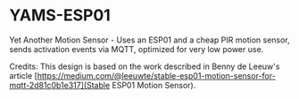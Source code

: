# YAMS-ESP01
Yet Another Motion Sensor - Uses an ESP01 and a cheap PIR motion sensor, sends activation events via MQTT,
optimized for very low power use.

Credits: This design is based on the work described in Benny de Leeuw's article 
[https://medium.com/@leeuwte/stable-esp01-motion-sensor-for-mqtt-2d81c0b1e317](Stable ESP01 Motion Sensor).
